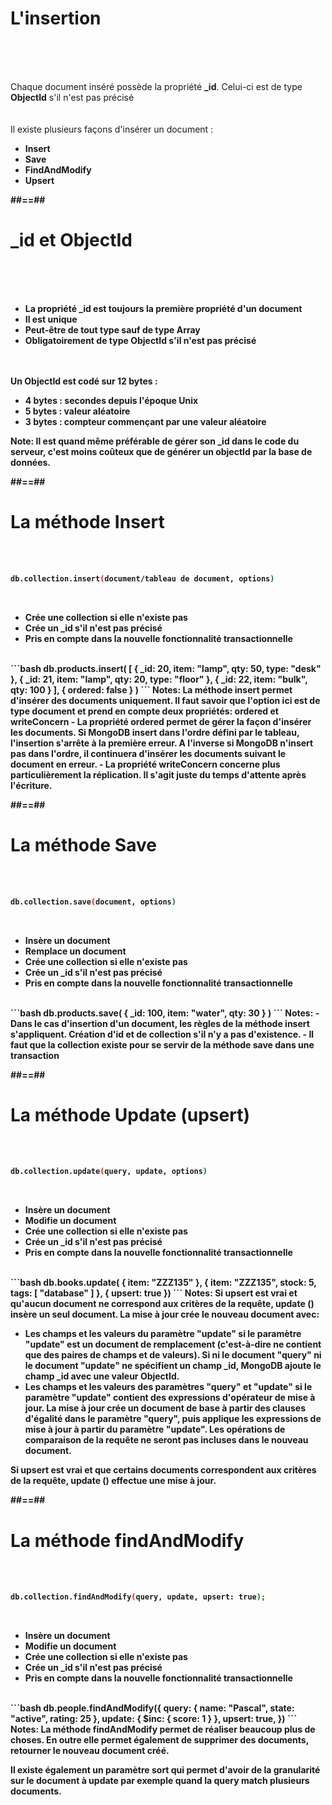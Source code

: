 <!-- .slide: class="sfeir-basic-slide"-->
# L'insertion
<br><br><br>
<div>Chaque document inséré possède la propriété <strong>_id</strong>. Celui-ci est de type <strong>ObjectId</strong> s'il n'est pas précisé</div>
<br><br>
<div>Il existe plusieurs façons d'insérer un document : </div>

- <strong>Insert</strong>
- <strong>Save</strong>
- <strong>FindAndModify<strong>
- <strong>Upsert</strong>

##==##

<!-- slide: class="transition-white sfeir-basic-slide"-->
# _id et ObjectId
<br><br><br>
<div>
  <ul>
    <li>La propriété _id est toujours la <strong>première</strong> propriété d'un document</li>
    <li>Il est <strong>unique</strong></li>
    <li>Peut-être de tout type <strong>sauf</strong> de type Array</li>
    <li><strong>Obligatoirement</strong> de type ObjectId s'il n'est pas précisé</li>
  </ul>
  <br><br>
  <div>Un ObjectId est codé sur <strong>12 bytes</strong> :</div>
  <ul>
    <li><strong>4 bytes</strong> : secondes depuis l'époque Unix</li>
    <li><strong>5 bytes</strong> : valeur aléatoire</li>
    <li><strong>3 bytes</strong> : compteur commençant par une valeur aléatoire</li>
  </ul>
</div>
Note: Il est quand même préférable de gérer son _id dans le code du serveur, c'est moins coûteux que de générer un objectId par la base de données.

##==##

<!-- .slide: class="sfeir-basic-slide with-code "-->
# La méthode Insert
<br><br>
```bash
db.collection.insert(document/tableau de document, options)
```
<!-- .element: class="big-code"-->
<br>
<div>
  <ul>
    <li>Crée une collection si elle n'existe pas</li>
    <li>Crée un _id s'il n'est pas précisé</li>
    <li>Pris en compte dans la nouvelle fonctionnalité transactionnelle</li>
  </ul>
</div>
<br>
```bash
db.products.insert(
   [
     { _id: 20, item: "lamp", qty: 50, type: "desk" },
     { _id: 21, item: "lamp", qty: 20, type: "floor" },
     { _id: 22, item: "bulk", qty: 100 }
   ],
   { ordered: false }
)
```
Notes: La méthode insert permet d'insérer des documents uniquement.
Il faut savoir que l'option ici est de type document et prend en compte deux propriétés: ordered et writeConcern
- La propriété ordered permet de gérer la façon d'insérer les documents. Si MongoDB insert dans l'ordre défini par le tableau, l'insertion s'arrête à la première erreur. A l'inverse si MongoDB n'insert pas dans l'ordre, il continuera d'insérer les documents suivant le document en erreur.
- La propriété writeConcern concerne plus particulièrement la réplication. Il s'agit juste du temps d'attente après l'écriture.

##==##

<!-- .slide: class="sfeir-basic-slide with-code"-->
# La méthode Save
<br><br>
```bash
db.collection.save(document, options)
```
<!-- .element: class="big-code"-->
<br>
<div>
  <ul>
    <li>Insère un document</li>
    <li>Remplace un document </li>
    <li>Crée une collection si elle n'existe pas</li>
    <li>Crée un _id s'il n'est pas précisé</li>
    <li>Pris en compte dans la nouvelle fonctionnalité transactionnelle</li>
  </ul>
</div>
<br>
```bash
db.products.save( { _id: 100, item: "water", qty: 30 } )
```
Notes: 
- Dans le cas d'insertion d'un document, les règles de la méthode insert s'appliquent. Création d'id et de collection s'il n'y a pas d'existence.
- Il faut que la collection existe pour se servir de la méthode save dans une transaction

##==##

<!-- .slide: class="sfeir-basic-slide with-code"-->
# La méthode Update (upsert)
<br><br>
```bash
db.collection.update(query, update, options)
```
<!-- .element: class="big-code"-->
<br>
<div>
  <ul>
    <li>Insère un document</li>
    <li>Modifie un document </li>
    <li>Crée une collection si elle n'existe pas</li>
    <li>Crée un _id s'il n'est pas précisé</li>
    <li>Pris en compte dans la nouvelle fonctionnalité transactionnelle</li>
  </ul>
</div>
<br>
```bash
db.books.update(
   { item: "ZZZ135" },
   { item: "ZZZ135", stock: 5, tags: [ "database" ] },
   { upsert: true })
```
Notes: Si upsert est vrai et qu'aucun document ne correspond aux critères de la requête, update () insère un seul document. La mise à jour crée le nouveau document avec:

- Les champs et les valeurs du paramètre "update" si le paramètre "update" est un document de remplacement (c'est-à-dire ne contient que des paires de champs et de valeurs). Si ni le document "query" ni le document "update" ne spécifient un champ _id, MongoDB ajoute le champ _id avec une valeur ObjectId.
- Les champs et les valeurs des paramètres "query" et "update" si le paramètre "update" contient des expressions d'opérateur de mise à jour. La mise à jour crée un document de base à partir des clauses d'égalité dans le paramètre "query", puis applique les expressions de mise à jour à partir du paramètre "update". Les opérations de comparaison de la requête ne seront pas incluses dans le nouveau document.

Si upsert est vrai et que certains documents correspondent aux critères de la requête, update () effectue une mise à jour.

##==##

<!-- .slide: class="sfeir-basic-slide with-code"-->
# La méthode findAndModify
<br><br>
```bash
db.collection.findAndModify(query, update, upsert: true);
```
<!-- .element: class="big-code"-->
<br>
<div>
  <ul>
    <li>Insère un document</li>
    <li>Modifie un document </li>
    <li>Crée une collection si elle n'existe pas</li>
    <li>Crée un _id s'il n'est pas précisé</li>
    <li>Pris en compte dans la nouvelle fonctionnalité transactionnelle</li>
  </ul>
</div>
<br>
```bash
db.people.findAndModify({
    query: { name: "Pascal", state: "active", rating: 25 },
    update: { $inc: { score: 1 } },
    upsert: true,
})
```
Notes: La méthode findAndModify permet de réaliser beaucoup plus de choses. En outre elle permet également de supprimer des documents, retourner le nouveau document créé.


Il existe également un paramètre sort qui permet d'avoir de la granularité sur le document à update par exemple quand la query match plusieurs documents.
